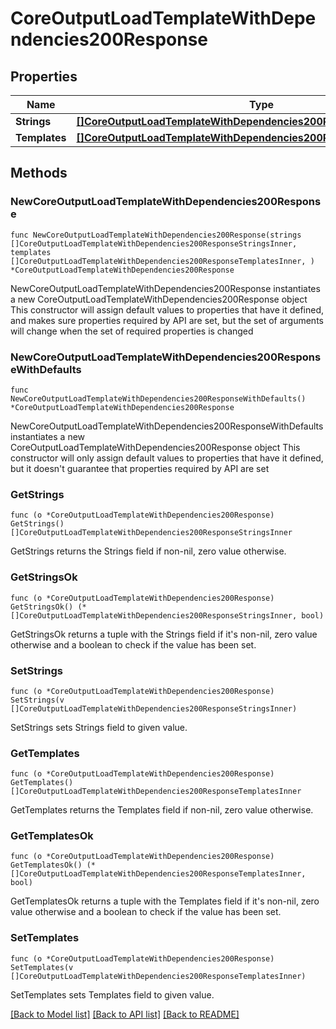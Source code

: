 # CoreOutputLoadTemplateWithDependencies200Response

## Properties

Name | Type | Description | Notes
------------ | ------------- | ------------- | -------------
**Strings** | [**[]CoreOutputLoadTemplateWithDependencies200ResponseStringsInner**](CoreOutputLoadTemplateWithDependencies200ResponseStringsInner.md) |  | 
**Templates** | [**[]CoreOutputLoadTemplateWithDependencies200ResponseTemplatesInner**](CoreOutputLoadTemplateWithDependencies200ResponseTemplatesInner.md) |  | 

## Methods

### NewCoreOutputLoadTemplateWithDependencies200Response

`func NewCoreOutputLoadTemplateWithDependencies200Response(strings []CoreOutputLoadTemplateWithDependencies200ResponseStringsInner, templates []CoreOutputLoadTemplateWithDependencies200ResponseTemplatesInner, ) *CoreOutputLoadTemplateWithDependencies200Response`

NewCoreOutputLoadTemplateWithDependencies200Response instantiates a new CoreOutputLoadTemplateWithDependencies200Response object
This constructor will assign default values to properties that have it defined,
and makes sure properties required by API are set, but the set of arguments
will change when the set of required properties is changed

### NewCoreOutputLoadTemplateWithDependencies200ResponseWithDefaults

`func NewCoreOutputLoadTemplateWithDependencies200ResponseWithDefaults() *CoreOutputLoadTemplateWithDependencies200Response`

NewCoreOutputLoadTemplateWithDependencies200ResponseWithDefaults instantiates a new CoreOutputLoadTemplateWithDependencies200Response object
This constructor will only assign default values to properties that have it defined,
but it doesn't guarantee that properties required by API are set

### GetStrings

`func (o *CoreOutputLoadTemplateWithDependencies200Response) GetStrings() []CoreOutputLoadTemplateWithDependencies200ResponseStringsInner`

GetStrings returns the Strings field if non-nil, zero value otherwise.

### GetStringsOk

`func (o *CoreOutputLoadTemplateWithDependencies200Response) GetStringsOk() (*[]CoreOutputLoadTemplateWithDependencies200ResponseStringsInner, bool)`

GetStringsOk returns a tuple with the Strings field if it's non-nil, zero value otherwise
and a boolean to check if the value has been set.

### SetStrings

`func (o *CoreOutputLoadTemplateWithDependencies200Response) SetStrings(v []CoreOutputLoadTemplateWithDependencies200ResponseStringsInner)`

SetStrings sets Strings field to given value.


### GetTemplates

`func (o *CoreOutputLoadTemplateWithDependencies200Response) GetTemplates() []CoreOutputLoadTemplateWithDependencies200ResponseTemplatesInner`

GetTemplates returns the Templates field if non-nil, zero value otherwise.

### GetTemplatesOk

`func (o *CoreOutputLoadTemplateWithDependencies200Response) GetTemplatesOk() (*[]CoreOutputLoadTemplateWithDependencies200ResponseTemplatesInner, bool)`

GetTemplatesOk returns a tuple with the Templates field if it's non-nil, zero value otherwise
and a boolean to check if the value has been set.

### SetTemplates

`func (o *CoreOutputLoadTemplateWithDependencies200Response) SetTemplates(v []CoreOutputLoadTemplateWithDependencies200ResponseTemplatesInner)`

SetTemplates sets Templates field to given value.



[[Back to Model list]](../README.md#documentation-for-models) [[Back to API list]](../README.md#documentation-for-api-endpoints) [[Back to README]](../README.md)



